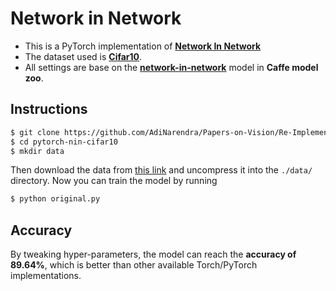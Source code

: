 # Network in Network
- This is a PyTorch implementation of [**Network In Network**](https://arxiv.org/abs/1312.4400)  
- The dataset used is [**Cifar10**](https://www.cs.toronto.edu/~kriz/cifar.html). 
- All settings are base on the [**network-in-network**](https://gist.github.com/mavenlin/e56253735ef32c3c296d) model in **Caffe model zoo**.

## Instructions
```bash
$ git clone https://github.com/AdiNarendra/Papers-on-Vision/Re-Implementations
$ cd pytorch-nin-cifar10
$ mkdir data
```
Then download the data from [this link](https://drive.google.com/open?id=0B-7I62GOSnZ8Z0ZCVXFtVnFEaTg) and uncompress it into the ```./data/``` directory. Now you can train the model by running
```bash
$ python original.py
```

## Accuracy
By tweaking hyper-parameters, the model can reach the **accuracy of 89.64%**, which is better than other available Torch/PyTorch implementations.

